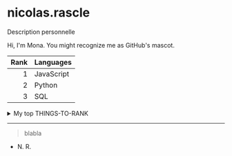 # nicolas.rascle
Description personnelle


Hi, I'm Mona. You might recognize me as GitHub's mascot.

| Rank | Languages |
|-----:|-----------|
|     1| JavaScript|
|     2| Python    |
|     3| SQL       |



<details>
<summary>My top THINGS-TO-RANK</summary>

YOUR TABLE

</details>

---

> blabla
- N. R.

<!--  a finir -->


